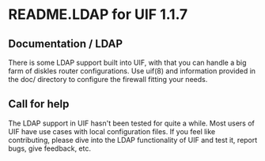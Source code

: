 # README.LDAP for UIF 1.1.7

## Documentation / LDAP

There is some LDAP support built into UIF, with that you can handle a big
farm of diskles router configurations. Use uif(8) and information
provided in the doc/ directory to configure the firewall fitting your
needs.

## Call for help

The LDAP support in UIF hasn't been tested for quite a while. Most users
of UIF have use cases with local configuration files. If you feel like
contributing, please dive into the LDAP functionality of UIF and test it,
report bugs, give feedback, etc.
